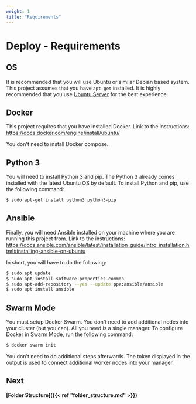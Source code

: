 ```yaml
---
weight: 1
title: "Requirements"
---
```


# Deploy - Requirements

## OS

It is recommended that you will use Ubuntu or similar Debian based system. This project assumes that you have `apt-get` installed. It is highly recommended that you use [Ubuntu Server](https://ubuntu.com/download/server) for the best experience.

## Docker

This project requires that you have installed Docker. Link to the instructions: https://docs.docker.com/engine/install/ubuntu/

You don't need to install Docker compose.

## Python 3

You will need to install Python 3 and pip. The Python 3 already comes installed with the latest Ubuntu OS by default. To install Python and pip, use the following command:

```bash
$ sudo apt-get install python3 python3-pip
```

## Ansible

Finally, you will need Ansible installed on your machine where you are running this project from. Link to the instructions: https://docs.ansible.com/ansible/latest/installation_guide/intro_installation.html#installing-ansible-on-ubuntu

In short, you will have to do the following:

```bash
$ sudo apt update
$ sudo apt install software-properties-common
$ sudo apt-add-repository --yes --update ppa:ansible/ansible
$ sudo apt install ansible
```

## Swarm Mode

You must setup Docker Swarm. You don't need to add additional nodes into your cluster (but you can). All you need is a single manager. To configure Docker in Swarm Mode, run the following command:

```bash
$ docker swarm init
```

You don't need to do additional steps afterwards. The token displayed in the output is used to connect additional worker nodes into your manager.

## Next

**[Folder Structure]({{< ref "folder_structure.md" >}})**

